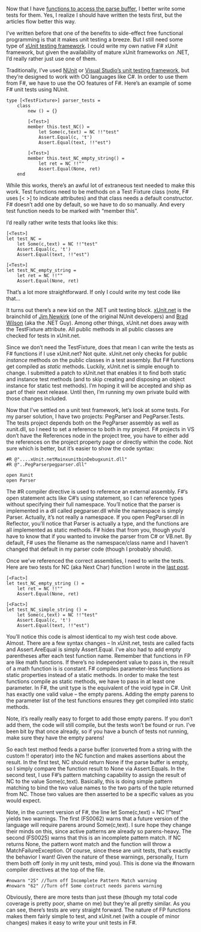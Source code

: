 Now that I have [functions to access the parse
buffer](http://devhawk.net/2007/12/11/Practical+F+Parsing+The+Parse+Buffer.aspx),
I better write some tests for them. Yes, I realize I should have written
the tests first, but the articles flow better this way.

I’ve written before that one of the benefits to side-effect free
functional programming is that it makes unit testing a breeze. But I
still need some type of [xUnit testing
framework](http://en.wikipedia.org/wiki/XUnit). I could write my own
native F\# xUnit framework, but given the availability of mature xUnit
frameworks on .NET, I’d really rather just use one of them.

Traditionally, I’ve used [NUnit](http://nunit.com) or [Visual Studio’s
unit testing
framework](http://msdn2.microsoft.com/library/ms243147.aspx), but
they’re designed to work with OO languages like C\#. In order to use
them from F\#, we have to use the OO features of F\#. Here’s an example
of some F\# unit tests using NUnit.

``` {.brush: .fsharp}
type [<TestFixture>] parser_tests =    
    class    
        new () = {}    
           
        [<Test>]   
        member this.test_NC() =    
            let Some(c,text) = NC !!"test"  
            Assert.Equal(c, 't')    
            Assert.Equal(text, !!"est")

        [<Test>]   
        member this.test_NC_empty_string() =    
            let ret = NC !!""  
            Assert.Equal(None, ret)
    end
```

While this works, there’s an awful lot of extraneous text needed to make
this work. Test functions need to be methods on a Test Fixture class
(note, F\# uses [\< \>] to indicate attributes) and that class needs a
default constructor. F\# doesn’t add one by default, so we have to do so
manually. And every test function needs to be marked with “member this”.

I’d really rather write tests that looks like this:

``` {.brush: .fsharp}
[<Test>]    
let test_NC =     
    let Some(c,text) = NC !!"test"  
    Assert.Equal(c, 't')    
    Assert.Equal(text, !!"est")

[<Test>]    
let test_NC_empty_string =     
    let ret = NC !!""  
    Assert.Equal(None, ret)
```

That’s a lot more straightforward. If only I could write my test code
like that…

It turns out there’s a new kid on the .NET unit testing block.
[xUnit.net](http://www.codeplex.com/xunit) is the brainchild of [Jim
Newkirk](http://jamesnewkirk.typepad.com/posts/) (one of the original
NUnit developers) and [Brad
Wilson](http://www.agileprogrammer.com/dotnetguy/) (aka the .NET Guy).
Among other things, xUnit.net does away with the TestFixture attribute.
All public methods in all public classes are checked for tests in
xUnit.net.

Since we don’t need the TestFixture, does that mean I can write the
tests as F\# functions if I use xUnit.net? Not quite. xUnit.net only
checks for public *instance* methods on the public classes in a test
assembly. But F\# functions get compiled as *static* methods. Luckily,
xUnit.net is simple enough to change. I submitted a patch to xUnit.net
that enables it to find both static and instance test methods (and to
skip creating and disposing an object instance for static test methods).
I’m hoping it will be accepted and ship as part of their next release.
Until then, I’m running my own private build with those changes
included.

Now that I’ve settled on a unit test framework, let’s look at some
tests. For my parser solution, I have two projects: PegParser and
PegParser.Tests. The tests project depends both on the PegParser
assembly as well as xunit.dll, so I need to set a reference to both in
my project. F\# projects in VS don’t have the References node in the
project tree, you have to either add the references on the project
property page or directly within the code. Not sure which is better, but
it’s easier to show the code syntax:

``` {.brush: .fsharp}
#R @"....xUnit.netMainxunitbinDebugxunit.dll"
#R @"..PegParserpegparser.dll"

open Xunit 
open Parser
```

The \#R compiler directive is used to reference an external assembly.
F\#’s open statement acts like C\#’s using statement, so I can reference
types without specifying their full namespace. You’ll notice that the
parser is implemented in a dll called pegparser.dll while the namespace
is simply Parser. Actually, it’s not really a namespace. If you open
PegParser.dll in Reflector, you’ll notice that Parser is actually a
type, and the functions are all implemented as static methods. F\# hides
that from you, though you’d have to know that if you wanted to invoke
the parser from C\# or VB.net. By default, F\# uses the filename as the
namespace/class name and I haven’t changed that default in my parser
code (though I probably should).

Once we’ve referenced the correct assemblies, I need to write the tests.
Here are two tests for NC (aka Next Char) function I wrote in the [last
post](http://devhawk.net/2007/12/11/Practical+F+Parsing+The+Parse+Buffer.aspx).

``` {.brush: .fsharp}
[<Fact>]    
let test_NC_empty_string () =     
    let ret = NC !!""   
    Assert.Equal(None, ret)  

[<Fact>]    
let test_NC_simple_string () =     
    let Some(c,text) = NC !!"test"   
    Assert.Equal(c, 't')     
    Assert.Equal(text, !!"est")
```

You’ll notice this code is almost identical to my wish test code above.
Almost. There are a few syntax changes – In xUnit.net, tests are called
facts and Assert.AreEqual is simply Assert.Equal. I’ve also had to add
empty parentheses after each test function name. Remember that functions
in FP are like math functions. If there’s no independent value to pass
in, the result of a math function is is constant. F\# compiles
parameter-less functions as static properties instead of a static
methods. In order to make the test functions compile as static methods,
we have to pass in at least one parameter. In F\#, the unit type is the
equivalent of the void type in C\#. Unit has exactly one valid value –
the empty parens. Adding the empty parens to the parameter list of the
test functions ensures they get compiled into static methods.

Note, it’s really really easy to forget to add those empty parens. If
you don’t add them, the code will still compile, but the tests won’t be
found or run. I’ve been bit by that once already, so if you have a bunch
of tests not running, make sure they have the empty parens!

So each test method feeds a parse buffer (converted from a string with
the custom !! operator) into the NC function and makes assertions about
the result. In the first test, NC should return None if the parse buffer
is empty, so I simply compare the function result to None via
Assert.Equals. In the second test, I use F\#’s pattern matching
capability to assign the result of NC to the value Some(c,text).
Basically, this is doing simple pattern matching to bind the two value
names to the two parts of the tuple returned from NC. Those two values
are then asserted to be a specific values as you would expect.

Note, in the current version of F\#, the line let Some(c,text) = NC
!!”test” yields two warnings. The first (FS0062) warns that a future
version of the language will require parens around Some(c,text). I sure
hope they change their minds on this, since active patterns are already
so parens-heavy. The second (FS0025) warns that this is an incomplete
pattern match. If NC returns None, the pattern wont match and the
function will throw a MatchFailureException. Of course, since these are
unit tests, that’s exactly the behavior I want! Given the nature of
these warnings, personally, I turn them both off (only in my unit tests,
mind you). This is done via the \#nowarn compiler directives at the top
of the file.

``` {.brush: .fsharp}
#nowarn "25" //Turn off Incomplete Pattern Match warning
#nowarn "62" //Turn off Some contruct needs parens warning
```

Obviously, there are more tests than just these (though my total code
coverage is pretty poor, shame on me) but they’re all pretty similar. As
you can see, there’s tests are very straight forward. The nature of FP
functions makes them fairly simple to test, and xUnit.net (with a couple
of minor changes) makes it easy to write your unit tests in F\#.
